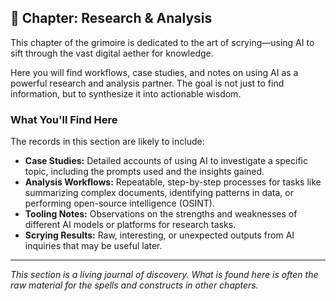 ## 🔬 Chapter: Research & Analysis

This chapter of the grimoire is dedicated to the art of scrying—using AI to sift through the vast digital aether for knowledge.

Here you will find workflows, case studies, and notes on using AI as a powerful research and analysis partner. The goal is not just to find information, but to synthesize it into actionable wisdom.

### What You'll Find Here

The records in this section are likely to include:

* **Case Studies:** Detailed accounts of using AI to investigate a specific topic, including the prompts used and the insights gained.
* **Analysis Workflows:** Repeatable, step-by-step processes for tasks like summarizing complex documents, identifying patterns in data, or performing open-source intelligence (OSINT).
* **Tooling Notes:** Observations on the strengths and weaknesses of different AI models or platforms for research tasks.
* **Scrying Results:** Raw, interesting, or unexpected outputs from AI inquiries that may be useful later.

---
*This section is a living journal of discovery. What is found here is often the raw material for the spells and constructs in other chapters.*
